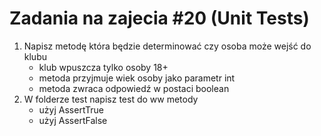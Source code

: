 # Zadania na zajecia #20 (Unit Tests)

1. Napisz metodę która będzie determinować czy osoba może wejść do klubu
   * klub wpuszcza tylko osoby 18+
   * metoda przyjmuje wiek osoby jako parametr int
   * metoda zwraca odpowiedź w postaci boolean
2. W folderze test napisz test do ww metody 
   * użyj AssertTrue
   * użyj AssertFalse